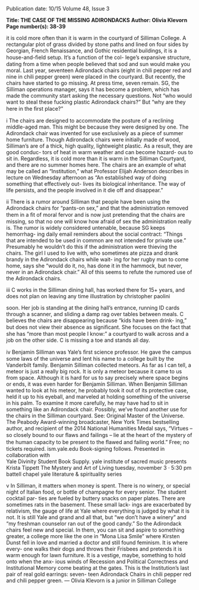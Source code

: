 Publication date: 10/15
Volume 48, Issue 3

**Title: THE CASE OF THE MISSING ADIRONDACKS**
**Author: Olivia Klevorn**
**Page number(s): 38-39**

it is cold more often than it is warm in the courtyard 
of Silliman College. A rectangular plot of grass divided 
by stone paths and lined on four sides by Georgian, 
French Renaissance, and Gothic residential buildings, 
it is a house-and-ﬁeld setup. It’s a function of the col-
lege’s expansive structure, dating from a time when 
people believed that sod and sun would make you 
moral. Last year, seventeen Adirondack chairs (eight in 
chili pepper red and nine in chili pepper green) were 
placed in the courtyard. But recently, the chairs have 
started to go missing. At press time, seven remain. SG, 
the Silliman operations manager, says it has become a 
problem, which has made the community start asking 
the necessary questions. Not “who would want to steal 
these fucking plastic Adirondack chairs?” But “why are 
they here in the ﬁrst place?”

i
The chairs are designed to accommodate the posture 
of a reclining middle-aged man. This might be because 
they were designed by one.  The Adirondack chair was 
invented for use exclusively as a piece of summer home 
furniture. Though Adirondack chairs were initially 
made of wood, Silliman’s are of a thick, high quality, 
lightweight plastic.  As a result, they are good conduc-
tors of heat in warm weather and can become hazard-
ous to sit in. Regardless, it is cold more than it is warm 
in the Silliman Courtyard, and there are no summer 
homes here. The chairs are an example of what may be 
called an “Institution,” what Professor Elijah Anderson 
describes in lecture on Wednesday afternoon as “An 
established way of doing something that effectively out-
lives its biological inheritance. The way of life persists, 
and the people involved in it die off and disappear.”  

ii
There is a rumor around Silliman that people have 
been using the Adirondack chairs for “pants-on sex,” 
and that the administration removed them in a ﬁt of 
moral fervor and is now just pretending that the chairs 
are missing, so that no one will know how afraid of 
sex the administration really is. The rumor is widely 
considered untenable, because SG keeps hemorrhag-
ing daily email reminders about the social contract: 
“Things that are intended to be used in common are 
not intended for private use.” Presumably he wouldn’t 
do this if the administration were thieving the chairs. 
The girl I used to live with, who sometimes ate pizza 
and drank brandy in the Adirondack chairs while wait-
ing for her rugby man to come home, says she “would 
do it, no, has done it in the hammock, but never, never 
in an Adirondack chair.” All of this seems to refute the 
rumored use of the Adirondack chairs.

iii
C works in the Silliman dining hall, has worked there 
for 15+ years, and does not plan on leaving any time 
illustration by christopher paolini

soon. Her job is standing at the dining hall’s entrance, 
running ID cards through a scanner, and sliding a 
damp rag over tables between meals. C believes the 
chairs are disappearing because “kids have been drink-
ing,” but does not view their absence as signiﬁcant. She 
focuses on the fact that she has “more than most people 
I know:” a courtyard to walk across and a job on the 
other side. C is missing a toe and stands all day.

iv
Benjamin Silliman was Yale’s ﬁrst science professor. 
He gave the campus some laws of the universe and lent 
his name to a college built by the Vanderbilt family. 
Benjamin Silliman collected meteors. As far as I can 
tell, a meteor is just a really big rock. It is only a meteor 
because it came to us from space. Although it is hard 
for us to say precisely where space begins or ends, it was 
even harder for Benjamin Silliman. When Benjamin 
Silliman wanted to look at his meteor, he probably took 
it out of its protective case, held it up to his eyeball, and 
marveled at holding something of the universe in his 
palm. To examine it more carefully, he may have had 
to sit in something like an Adirondack chair. Possibly, 
we’ve found another use for the chairs in the Silliman 
courtyard. See: Original Master of the Universe.
The Peabody Award-winning broadcaster, New York 
Times bestselling author, and recipient of the 2014 
National Humanities Medal says, “Virtues – so closely 
bound to our ﬂaws and failings – lie at the heart of the 
mystery of the human capacity to be present to the 
ﬂawed and failing world.” 
Free; no tickets required. ism.yale.edu
Book-signing follows. Presented in collaboration with  
Yale Divinity Student Book Supply.
yale institute of sacred music presents
Krista Tippett
The Mystery and Art of Living
tuesday, november 3 · 5:30 pm
battell chapel
yale literature & spirituality series

v
In Silliman, it matters when money is spent. There is 
no winery, or special night of Italian food, or bottle of 
champagne for every senior. The student cocktail par-
ties are fueled by buttery snacks on paper plates. There 
are sometimes rats in the basement. These small lack-
ings are exacerbated by relativism, the gauge of life at 
Yale where everything is judged by what it is not. It is 
still Yale and grand and all that, but “we don’t have 
a winery” and “my freshman counselor ran out of the 
good candy.” So the Adirondack chairs feel new and 
special. In them, you can sit and aspire to something 
greater, a college more like the one in “Mona Lisa 
Smile” where Kirsten Dunst fell in love and married 
a doctor and still found feminism. It is where every-
one walks their dogs and throws their Frisbees and 
pretends it is warm enough for lawn furniture.  It is a 
vestige, maybe, something to hold onto when the anx-
ious winds of Recession and Political Correctness and 
Institutional Memory come beating at the gates. This 
is the Institution’s last pair of real gold earrings: seven-
teen Adirondack Chairs in chili pepper red and chili 
pepper green.
— Olivia Klevorn is a junior 
in Silliman College